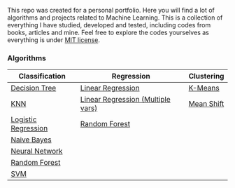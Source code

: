 This repo was created for a personal portfolio. Here you will find a lot of algorithms and projects related to Machine Learning. This is a collection of everything I have studied, developed and tested, including codes from books, articles and mine. Feel free to explore the codes yourselves as everything is under [MIT license](https://opensource.org/licenses/MIT "MIT license").


### Algorithms

| Classification  | Regression | Clustering |
| ------------- | ------------- | ------------- |
| [Decision Tree](Random%20Forests.ipynb) | [Linear Regression](Linear%20Regression.ipynb) | [K-Means](K-Means.ipynb) |
| [KNN](KNN.ipynb) | [Linear Regression (Multiple vars)](Linear%20Regression%20with%20Multiple%20Variables.ipynb)  | [Mean Shift](Mean%20Shift.ipynb)  |
| [Logistic Regression](Logistic%20Regression.ipynb) | [Random Forest](Random%20Forests.ipynb)  |  |
| [Naive Bayes](Naive%20Bayes.ipynb) |  |  |  | 
| [Neural Network](Neural%20Network%20MNIST.ipynb) |  |  |  | 
| [Random Forest](Random%20Forests.ipynb) |  |  | 
| [SVM](SVM.ipynb) |  |  |  | 


